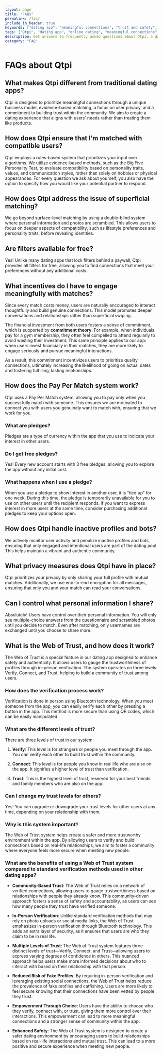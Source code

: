 ```yaml
---
layout: page
title: "FAQs"
permalink: /faq/
include_in_header: true
keywords: ["dating app", "meaningful connections", "trust and safety", "online dating", "relationships", "community", "verification", "security"]
tags: ["Qtpi", "dating app", "online dating", "meaningful connections", "trust and safety", "community", "verification", "security"]
description: Get answers to frequently asked questions about Qtpi, a dating app that prioritizes meaningful connections and trust and safety. Learn how our unique approach can help you build lasting relationships.
category: "FAQ"
---
```


# FAQs about Qtpi

## What makes Qtpi different from traditional dating apps?
Qtpi is designed to prioritize meaningful connections through a unique business model, evidence-based matching, a focus on user privacy, and a commitment to building trust within the community. We aim to create a dating experience that aligns with users' needs rather than treating them like products.

## How does Qtpi ensure that I’m matched with compatible users?
Qtpi employs a rules-based system that prioritizes your input over algorithms. We utilize evidence-based methods, such as the Big Five Personality Test, to evaluate compatibility based on personality traits, values, and communication styles, rather than solely on hobbies or physical appearances. For every question we ask about yourself, you also have the option to specify how you would like your potential partner to respond.

## How does Qtpi address the issue of superficial matching?
We go beyond surface-level matching by using a double-blind system where personal information and photos are scrambled. This allows users to focus on deeper aspects of compatibility, such as lifestyle preferences and personality traits, before revealing identities.

## Are filters available for free?
Yes! Unlike many dating apps that lock filters behind a paywall, Qtpi provides all filters for free, allowing you to find connections that meet your preferences without any additional costs.

## What incentives do I have to engage meaningfully with matches?
Since every match costs money, users are naturally encouraged to interact thoughtfully and build genuine connections. This model promotes deeper conversations and relationships rather than superficial swiping.

The financial investment from both users fosters a sense of commitment, which is supported by **commitment theory**. For example, when individuals pay for a gym membership, they often feel compelled to attend regularly to avoid wasting their investment. This same principle applies to our app: when users invest financially in their matches, they are more likely to engage seriously and pursue meaningful interactions.

As a result, this commitment incentivizes users to prioritize quality connections, ultimately increasing the likelihood of going on actual dates and fostering fulfilling, lasting relationships.

## How does the Pay Per Match system work?
Qtpi uses a Pay Per Match system, allowing you to pay only when you successfully match with someone. This ensures we are motivated to connect you with users you genuinely want to match with, ensuring that we work for you.

### What are pledges?
Pledges are a type of currency within the app that you use to indicate your interest in other users.

### Do I get free pledges?
Yes! Every new account starts with 3 free pledges, allowing you to explore the app without any initial cost.

### What happens when I use a pledge?
When you use a pledge to show interest in another user, it is "tied up" for one week. During this time, the pledge is temporarily unavailable for you to use on other users until the recipient responds. If you want to express interest in more users at the same time, consider purchasing additional pledges to keep your options open. 

## How does Qtpi handle inactive profiles and bots?
We actively monitor user activity and penalize inactive profiles and bots, ensuring that only engaged and intentional users are part of the dating pool. This helps maintain a vibrant and authentic community.

## What privacy measures does Qtpi have in place?
Qtpi prioritizes your privacy by only sharing your full profile with mutual matches. Additionally, we use end-to-end encryption for all messages, ensuring that only you and your match can read your conversations.

## Can I control what personal information I share?
Absolutely! Users have control over their personal information. You will only see multiple-choice answers from the questionnaire and scrambled photos until you decide to match. Even after matching, only usernames are exchanged until you choose to share more.

## What is the Web of Trust, and how does it work?
The Web of Trust is a special feature in our dating app designed to enhance safety and authenticity. It allows users to gauge the trustworthiness of profiles through in-person verification. The system operates on three levels: Verify, Connect, and Trust, helping to build a community of trust among users.

### How does the verification process work?

Verification is done in person using Bluetooth technology. When you meet someone from the app, you can easily verify each other by pressing a button in the app. This method is more secure than using QR codes, which can be easily manipulated.

### What are the different levels of trust?

There are three levels of trust in our system:

1. **Verify**: This level is for strangers or people you meet through the app. You can verify each other to build trust within the community.

2. **Connect**: This level is for people you know in real life who are also on the app. It signifies a higher level of trust than verification.

3. **Trust**: This is the highest level of trust, reserved for your best friends and family members who are also on the app.

### Can I change my trust levels for others?

Yes! You can upgrade or downgrade your trust levels for other users at any time, depending on your relationship with them.

### Why is this system important?

The Web of Trust system helps create a safer and more trustworthy environment within the app. By allowing users to verify and build connections based on real-life relationships, we aim to foster a community where everyone feels more secure when meeting new people.

### What are the benefits of using a Web of Trust system compared to standard verification methods used in other dating apps?

- **Community-Based Trust**: The Web of Trust relies on a network of verified connections, allowing users to gauge trustworthiness based on relationships with people they already know. This community-driven approach fosters a sense of safety and accountability, as users can see how many people they trust have verified someone.

- **In-Person Verification**: Unlike standard verification methods that may rely on photo uploads or social media links, the Web of Trust emphasizes in-person verification through Bluetooth technology. This adds an extra layer of security, as it ensures that users are who they claim to be in real life.

- **Multiple Levels of Trust**: The Web of Trust system features three distinct levels of trust—Verify, Connect, and Trust—allowing users to express varying degrees of confidence in others. This nuanced approach helps users make more informed decisions about who to interact with based on their relationship with that person.

- **Reduced Risk of Fake Profiles**: By requiring in-person verification and leveraging existing social connections, the Web of Trust helps reduce the prevalence of fake profiles and catfishing. Users are more likely to feel secure knowing that their connections have been vetted by people they trust.

- **Empowerment Through Choice**: Users have the ability to choose who they verify, connect with, or trust, giving them more control over their interactions. This empowerment can lead to more meaningful connections and a stronger sense of community within the app.

- **Enhanced Safety**: The Web of Trust system is designed to create a safer dating environment by encouraging users to build relationships based on real-life interactions and mutual trust. This can lead to a more positive and secure experience when meeting new people.
